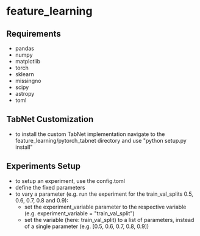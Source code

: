 # feature_learning

## Requirements
- pandas
- numpy
- matplotlib
- torch
- sklearn
- missingno
- scipy
- astropy
- toml

## TabNet Customization
- to install the custom TabNet implementation navigate to the feature_learning/pytorch_tabnet directory and use "python setup.py install"

## Experiments Setup
- to setup an experiment, use the config.toml
- define the fixed parameters
- to vary a parameter (e.g. run the experiment for the train_val_splits 0.5, 0.6, 0.7, 0.8 and 0.9):
	- set the experiment_variable parameter to the respective variable (e.g. experiment_variable = "train_val_split")
	- set the variable (here: train_val_split) to a list of parameters, instead of a single parameter (e.g. [0.5, 0.6, 0.7, 0.8, 0.9])